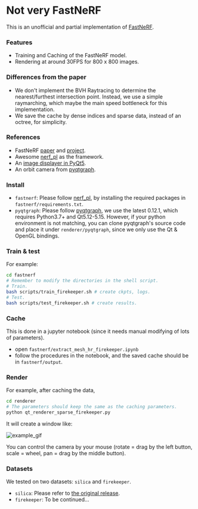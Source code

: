 # Not very FastNeRF

This is an unofficial and partial implementation of [FastNeRF](https://arxiv.org/abs/2103.10380).


### Features 
* Training and Caching of the FastNeRF model.
* Rendering at around 30FPS for 800 x 800 images.

### Differences from the paper
* We don't implement the BVH Raytracing to determine the nearest/furthest intersection point. Instead, we use a simple raymarching, which maybe the main speed bottleneck for this implementation.
* We save the cache by dense indices and sparse data, instead of an octree, for simplicity.


### References
* FastNeRF [paper](https://arxiv.org/abs/2103.10380) and [project](https://microsoft.github.io/FastNeRF/).
* Awesome [nerf_pl](https://github.com/kwea123/nerf_pl) as the framework.
* An [image displayer in PyQt5](https://github.com/mackst/opengl-samples/tree/master/displayImage).
* An orbit camera from [pyqtgraph](https://github.com/pyqtgraph/pyqtgraph).


### Install
* `fastnerf`:
  Please follow [nerf_pl](https://github.com/kwea123/nerf_pl), by installing the required packages in `fastnerf/requirements.txt`.
* `pyqtgraph`:
  Please follow [pyqtgraph](https://github.com/pyqtgraph/pyqtgraph), we use the latest 0.12.1, which requires Python3.7+ and Qt5.12-5.15.
  However, if your python environment is not matching, you can clone pyqtgraph's source code and place it under `renderer/pyqtgraph`, since we only use the Qt & OpenGL bindings.


### Train & test
For example:
```bash
cd fastnerf
# Remember to modify the directories in the shell script.
# Train. 
bash scripts/train_firekeeper.sh # create ckpts, logs.
# Test.
bash scripts/test_firekeeper.sh # create results. 
```


### Cache
This is done in a jupyter notebook (since it needs manual modifying of lots of parameters).
* open `fastnerf/extract_mesh_hr_firekeeper.ipynb`
* follow the procedures in the notebook, and the saved cache should be in `fastnerf/output`.


### Render
For example, after caching the data,
```bash
cd renderer
# The parameters should keep the same as the caching parameters.
python qt_renderer_sparse_firekeeper.py
```

It will create a window like:

![example_gif](assets/example.gif)

You can control the camera by your mouse (rotate = drag by the left button, scale = wheel, pan = drag by the middle button).


### Datasets
We tested on two datasets: `silica` and `firekeeper`.
* `silica`: Please refer to [the original release](https://github.com/kwea123/nerf_pl/releases/tag/v2.0.1).
* `firekeeper`: To be continued...

